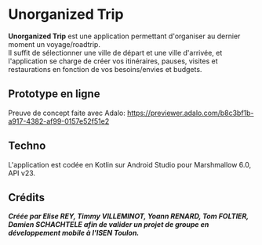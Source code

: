 # Unorganized Trip
**Unorganized Trip** est une application permettant d'organiser au dernier moment un voyage/roadtrip.    
Il suffit de sélectionner une ville de départ et une ville d'arrivée, et l'application se charge de créer vos itinéraires, pauses, visites et restaurations en fonction de vos besoins/envies et budgets.

## Prototype en ligne
Preuve de concept faite avec Adalo: https://previewer.adalo.com/b8c3bf1b-a917-4382-af99-0157e52f51e2

## Techno
L'application est codée en Kotlin sur Android Studio pour Marshmallow 6.0, API v23.

## Crédits

***Créée par Elise REY, Timmy VILLEMINOT, Yoann RENARD, Tom FOLTIER, Damien SCHACHTELE afin de valider un projet de groupe en développement mobile à l'ISEN Toulon.***
